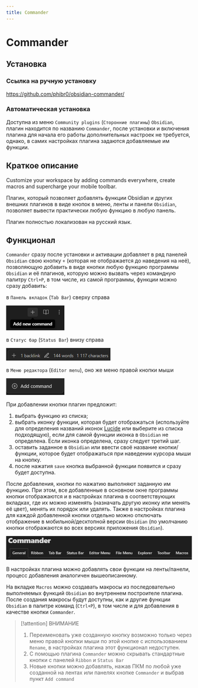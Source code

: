 ```yaml
---
title: Commander
---
```


# Commander

## Установка

### Ссылка на ручную установку

<https://github.com/phibr0/obsidian-commander/>

### Автоматическая установка

Доступна из меню `Community plugins` (`Сторонние плагины`) `Obsidian`, плагин находится по названию `Commander`, после установки и включения плагина для начала его работы дополнительных настроек не требуется, однако, в самих настройках плагина задаются добавляемые им функции.

## Краткое описание

Customize your workspace by adding commands everywhere, create macros and supercharge your mobile toolbar.

Плагин, который позволяет добавлять функции Obsidian и других внешних плагинов в виде кнопок в меню, ленты и панели `Obsidian`, позволяет вывести практически любую функцию в любую панель.

Плагин полностью локализован на русский язык.

## Функционал

`Commander` сразу после установки и активации добавляет в ряд панелей `Obsidian` свою кнопку `+` (которая не отображается до наведения на неё), позволяющую добавить в виде кнопки любую функцию программы `Obsidian` и её плагинов, которую можно вызвать через командную палитру `Ctrl+P`, в том числе, из самой программы, функции можно сразу добавить:

в `Панель вкладок` (`Tab Bar`) сверху справа

![](../!!files/Commander-1.png)

в `Статус бар` (`Status Bar`) внизу справа

![](../!!files/Commander-2.png)

в `Меню редактора` (`Editor menu`), оно же меню правой кнопки мыши

![](../!!files/Commander-3.png)

При добавлении кнопки плагин предложит:

1. выбрать функцию из списка;
2. выбрать иконку функции, которая будет отображаться (используйте для определения названий иконок [Lucide](https://lucide.dev/) или выберите из списка подходящую), если для самой функции иконка в `Obsidian` не определена. Если иконка определена, сразу следует третий шаг.
3. оставить заданное в `Obsidian` или ввести своё название кнопки/функции, которое будет отображаться при наведении курсора мыши на кнопку.
4. после нажатия `save` кнопка выбранной функции появится и сразу будет доступна.

После добавления, кнопки по нажатию выполняют заданную им функцию. При этом, все добавленные в основном окне программы кнопки отображаются и в настройках плагина в соответствующих вкладках, где их можно изменять (назначать другую иконку или менять её цвет), менять их порядок или удалять. Также в настройках плагина для каждой добавленной кнопки отдельно можно отключать отображение в мобильной/десктопной версии `Obsidian` (по умолчанию кнопки отображаются во всех версиях приложения `Obsidian`).

![](../!!files/Commander-4.png)

В настройках плагина можно добавлять свои функции на ленты/панели, процесс добавления аналогичен вышеописанному.

На вкладке `Macros` можно создавать макросы из последовательно выполняемых функций `Obsidian` во внутреннем построителе плагина. После создания макросы будут доступны, как и другие функции `Obsidian` в палитре команд (`Ctrl+P`), в том числе и для добавления в качестве кнопки `Commander`.

> [!attention] ВНИМАНИЕ
> 1. Переименовать уже созданную кнопку возможно только через меню правой кнопки мыши по этой кнопке с иcпользованием `Rename`, в настройках плагина этот функционал недоступен.
> 2. С помощью плагина `Commander` можно скрывать стандартные кнопки с панелей `Ribbon` и `Status Bar`
> 3. Новые кнопки можно добавлять, нажав ПКМ по любой уже созданной на лентах или панелях кнопке `Commander` и выбрав пункт `Add command`

